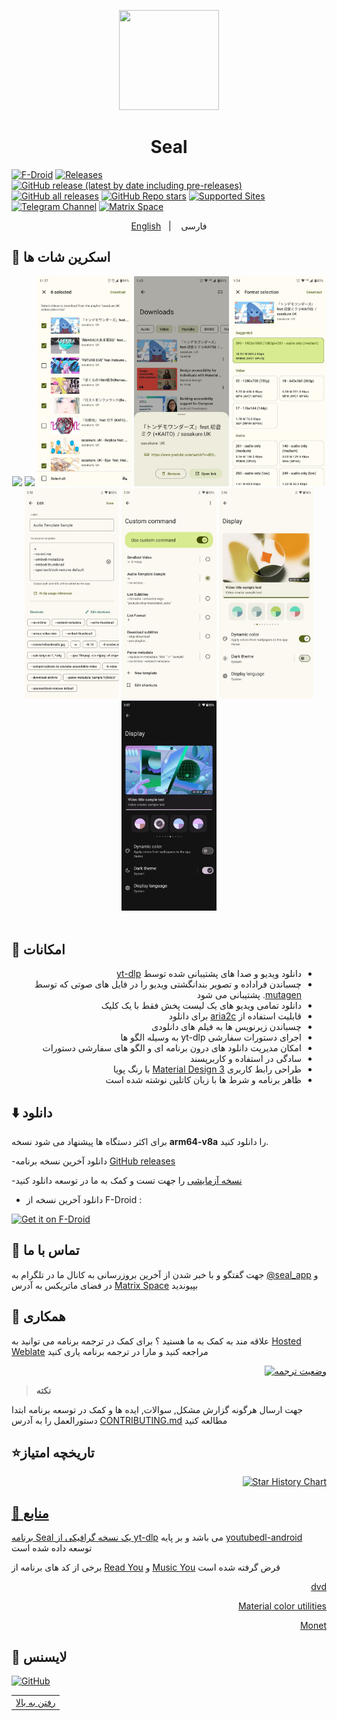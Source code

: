<div align="center">
<p align="center"> 
	<img src="fastlane/metadata/android/en-US/images/icon.png" width=160 height=160 >
</p>
<h1 align="center">
Seal
</h1>
</div>

[![F-Droid](https://img.shields.io/f-droid/v/com.junkfood.seal.svg?logo=F-Droid&color=green&style=flat-square)](https://f-droid.org/en/packages/com.junkfood.seal)
[![Releases](https://img.shields.io/github/release/JunkFood02/Seal.svg?logo=github&color=171515&label=stable&style=flat-square)](https://github.com/JunkFood02/Seal/releases/latest)
[![GitHub release (latest by date including pre-releases)](https://img.shields.io/github/v/release/JunkFood02/Seal?include_prereleases&label=preview&logo=github)](https://github.com/JunkFood02/Seal/releases)
[![GitHub all releases](https://img.shields.io/github/downloads/JunkFood02/Seal/total?style=flat-square)](https://github.com/JunkFood02/Seal/releases)
[![GitHub Repo stars](https://img.shields.io/github/stars/JunkFood02/Seal?style=flat-square)](https://github.com/JunkFood02/Seal/stargazers)
[![Supported Sites](https://img.shields.io/badge/Supported-Sites-9cf.svg?style=flat-square)](https://github.com/yt-dlp/yt-dlp/blob/master/supportedsites.md)
[![Telegram Channel](https://img.shields.io/badge/Telegram-Seal-blue?style=flat-square&logo=telegram)](https://t.me/seal_app)
[![Matrix Space](https://img.shields.io/badge/Matrix-Seal-Black?style=flat-square&color=black&logo=matrix)](https://matrix.to/#/#seal-space:matrix.org)

<p align="center">
  <a href="https://github.com/JunkFood02/Seal/blob/main/README.md">English</a>
&nbsp;&nbsp;| &nbsp;&nbsp;
فارسی
</p>

## 📱 اسکرین شات ها

<div align="center">
<img src="/fastlane/metadata/android/en-US/images/phoneScreenshots/1.jpg" width="30%" />
<img src="/fastlane/metadata/android/en-US/images/phoneScreenshots/2.jpg" width="30%" />
<img src="/fastlane/metadata/android/en-US/images/phoneScreenshots/3.jpg" width="30%" />
<img src="/fastlane/metadata/android/en-US/images/phoneScreenshots/4.jpg" width="30%" />
<img src="/fastlane/metadata/android/en-US/images/phoneScreenshots/5.jpg" width="30%" />
<img src="/fastlane/metadata/android/en-US/images/phoneScreenshots/6.jpg" width="30%" />
<img src="/fastlane/metadata/android/en-US/images/phoneScreenshots/7.jpg" width="30%" />
<img src="/fastlane/metadata/android/en-US/images/phoneScreenshots/8.jpg" width="30%" />
<img src="/fastlane/metadata/android/en-US/images/phoneScreenshots/9.jpg" width="30%" />
</div>

<br>

## 📖 امکانات

<div dir="rtl" align="rtl">
	<ul dir=rtl>
		<li> دانلود ویدیو و صدا های پشتیبانی شده توسط <a href="https://github.com/yt-dlp/yt-dlp">yt-dlp</a> </li>
		<li>چسباندن فراداده و تصویر بندانگشتی ویدیو را در فایل های صوتی که توسط <a href="https://github.com/quodlibet/mutagen">mutagen</a>. پشتیبانی می شود</li>
		<li>دانلود تمامی ویدیو های یک لیست پخش فقط با یک کلیک</li>
		<li>قابلیت استفاده از <a href="https://github.com/aria2/aria2">aria2c</a> برای دانلود</li>
		<li>چسباندن زیرنویس ها به فیلم های دانلودی</li>
		<li>اجرای دستورات سفارشی yt-dlp به وسیله الگو ها</li>
		<li>امکان مدیریت دانلود های درون برنامه ای و الگو های سفارشی دستورات</li>
		<li>سادگی در استفاده و کاربرپسند</li>
		<li> طراحی رابط کاربری <a href="https://m3.material.io/">Material Design 3</a> با رنگ پویا</li>
		<li> ظاهر برنامه و شرط ها با زبان کاتلین نوشته شده است</li>

</div>

## ⬇️ دانلود 

برای اکثر دستگاه ها پیشنهاد می شود نسخه **arm64-v8a** را دانلود کنید.

-دانلود آخرین نسخه برنامه [GitHub releases](https://github.com/JunkFood02/Seal/releases/latest)

-[نسخه آزمایشی](https://github.com/JunkFood02/Seal/releases/) را جهت تست و کمک به ما در توسعه دانلود کنید

- دانلود آخرین نسخه از F-Droid :

[<img src="https://fdroid.gitlab.io/artwork/badge/get-it-on.png"
     alt="Get it on F-Droid"
     height="70">](https://f-droid.org/packages/com.junkfood.seal/)
     
## 💬 تماس با ما

جهت گفتگو و با خبر شدن از آخرین بروزرسانی به کانال ما در تلگرام به [@seal_app](https://t.me/seal_app) و در فضای ماتریکس به آدرس [Matrix Space](https://matrix.to/#/#seal-space:matrix.org) بپیوندید

## 🤝 همکاری

علاقه مند به کمک به ما هستید ؟ برای کمک در ترجمه برنامه می توانید به [Hosted Weblate](https://hosted.weblate.org/projects/seal/) مراجعه کنید و مارا در ترجمه برنامه یاری کنید

<p align="right">
<a href="https://hosted.weblate.org/engage/seal/fa/">
<img src="https://hosted.weblate.org/widgets/seal/fa/strings/multi-auto.svg" alt="وضعیت ترجمه" />
</a>

>**نکته**

جهت ارسال هرگونه گزارش مشکل, سوالات, ایده ها و کمک در توسعه برنامه ابتدا دستورالعمل را به آدرس [CONTRIBUTING.md](https://github.com/JunkFood02/Seal/blob/main/CONTRIBUTING.md) مطالعه کنید

## ⭐️تاریخچه امتیاز
<p align="right">
<a href="https://star-history.com/#JunkFood02/Seal&Timeline">
<img src="https://api.star-history.com/svg?repos=JunkFood02/Seal&type=Timeline" alt="Star History Chart" />
</p>

## 🧱 منابع

برنامه Seal یک نسخه گرافیکی از [yt-dlp](https://github.com/yt-dlp/yt-dlp) می باشد و بر پایه [youtubedl-android](https://github.com/yausername/youtubedl-android) توسعه داده شده است

برخی از کد های برنامه از [Read You](https://github.com/Ashinch/ReadYou) و [Music You](https://github.com/Kyant0/MusicYou) قرض گرفته شده است
<p align="right">
<a href="https://github.com/yausername/dvd">dvd</a>
</p>
<p align="right">
<a href="https://github.com/material-foundation/material-color-utilities">Material color utilities</a>
</p>
<p align="right">
<a href="https://github.com/Kyant0/Monet">Monet</a>
</p>

## 📃 لایسنس

[![GitHub](https://img.shields.io/github/license/JunkFood02/Seal?style=for-the-badge)](https://github.com/JunkFood02/Seal/blob/main/LICENSE)

<div align="right">
<table><td>
<a href="#start-of-content">رفتن به بالا</a>
</td></table>
</div>
